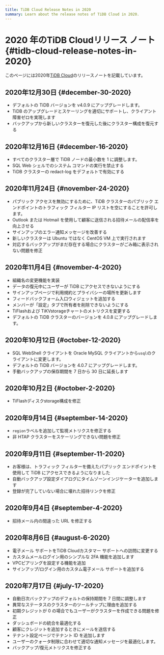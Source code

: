 ```yaml
---
title: TiDB Cloud Release Notes in 2020
summary: Learn about the release notes of TiDB Cloud in 2020.
---
```


# 2020 年のTiDB Cloudリリース ノート {#tidb-cloud-release-notes-in-2020}

このページには2020年[<a href="https://www.pingcap.com/tidb-cloud/">TiDB Cloud</a>](https://www.pingcap.com/tidb-cloud/)のリリースノートを記載しています。

## 2020年12月30日 {#december-30-2020}

-   デフォルトの TiDB バージョンを v4.0.9 にアップグレードします。
-   TiDB のアップグレードとスケーリングを適切にサポートし、クライアント障害ゼロを実現します
-   バックアップから新しいクラスターを復元した後にクラスター構成を復元する

## 2020年12月16日 {#december-16-2020}

-   すべてのクラスター層で TiDB ノードの最小数を 1 に調整します。
-   SQL Web シェルでのシステム コマンドの実行を禁止する
-   TiDB クラスターの redact-log をデフォルトで有効にする

## 2020年11月24日 {#november-24-2020}

-   パブリック アクセスを無効にするために、TiDB クラスターのパブリック エンドポイントのトラフィック フィルター IP リストを空にすることを許可します。
-   Outlook または Hotmail を使用して顧客に送信される招待メールの配信率を向上させる
-   サインアップのエラー通知メッセージを改善する
-   新しいクラスターは Ubuntu ではなく CentOS VM 上で実行されます
-   対応するバックアップがまだ存在する場合にクラスターがごみ箱に表示されない問題を修正

## 2020年11月4日 {#november-4-2020}

-   組織名の変更機能を実装
-   データの復元中にユーザーが TiDB にアクセスできないようにする
-   サインアップページで利用規約とプライバシーの場所を更新します
-   フィードバックフォーム入口ウィジェットを追加する
-   メンバーが「設定」タブで所有者を削除できないようにする
-   TiFlashおよび TiKVstorageチャートのメトリクスを変更する
-   デフォルトの TiDB クラスターのバージョンを 4.0.8 にアップグレードします。

## 2020年10月12日 {#october-12-2020}

-   SQL WebShell クライアントを Oracle MySQL クライアントから`usql`のクライアントに変更します。
-   デフォルトの TiDB バージョンを 4.0.7 にアップグレードします。
-   手動バックアップの保存期間を 7 日から 30 日に延長します

## 2020年10月2日 {#october-2-2020}

-   TiFlashディスクstorage構成を修正

## 2020年9月14日 {#september-14-2020}

-   `region`ラベルを追加して監視メトリクスを修正する
-   非 HTAP クラスターをスケーリングできない問題を修正

## 2020年9月11日 {#september-11-2020}

-   お客様は、トラフィック フィルターを備えたパブリック エンドポイントを使用して TiDB にアクセスできるようになりました
-   自動バックアップ設定ダイアログにタイムゾーンインジケーターを追加します
-   登録が完了していない場合に壊れた招待リンクを修正

## 2020年9月4日 {#september-4-2020}

-   招待メール内の間違った URL を修正する

## 2020年8月6日 {#august-6-2020}

-   電子メール サポートをTiDB Cloudカスタマー サポートへの訪問に変更する
-   カスタムメールログイン用のシンプルな 2FA 機能を追加します
-   VPCピアリングを設定する機能を追加
-   サインアップ/ログイン用のカスタム電子メール サポートを追加する

## 2020年7月17日 {#july-17-2020}

-   自動日次バックアップのデフォルトの保持期間を 7 日間に調整します
-   異常なステータスのクラスターのツールチップに理由を追加する
-   初期クレジットが 0 の場合でもユーザーがクラスターを作成できる問題を修正
-   ダッシュボードの統合を最適化する
-   顧客にクレジットを追加するときにメールを送信する
-   テナント設定ページでテナント ID を追加します
-   ユーザーのクォータ制限に合わせて適切な通知メッセージを最適化します。
-   バックアップ/復元メトリクスを修正する
